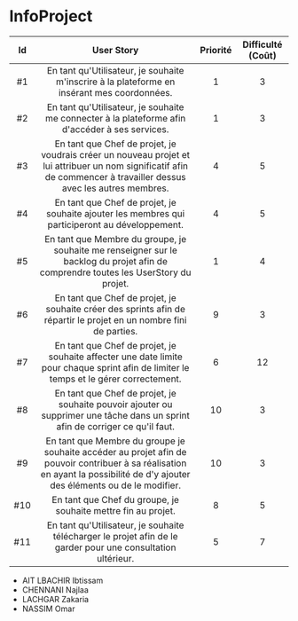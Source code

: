 # InfoProject



| Id |      User Story      |  Priorité |  Difficulté (Coût) |
|:--:|:----------------------------------------------------------------------------:|:-:|:-:|
| #1 | En tant qu'Utilisateur, je souhaite m'inscrire à la plateforme en insérant mes coordonnées. | 1 | 3 |
| #2 | En tant qu'Utilisateur, je souhaite me connecter à la plateforme afin d'accéder à ses services. | 1 | 3 |
| #3 | En tant que Chef de projet, je voudrais créer un nouveau projet et lui attribuer un nom significatif afin de commencer à travailler dessus avec les autres membres. | 4 | 5 | 
| #4 | En tant que Chef de projet, je souhaite ajouter les membres qui participeront au développement. | 4 | 5 | 
| #5 | En tant que Membre du groupe, je souhaite me renseigner sur le backlog du projet afin de comprendre toutes les UserStory du projet. | 1 | 4 | 
| #6 | En tant que Chef de projet, je souhaite créer des sprints afin de répartir le projet en un nombre fini de parties.| 9 | 3 | 
| #7 | En tant que Chef de projet, je souhaite affecter une date limite pour chaque sprint afin de limiter le temps et le gérer correctement.| 6 | 12 | 
| #8 |En tant que Chef de projet,  je souhaite pouvoir ajouter ou supprimer une tâche dans un sprint afin de corriger ce qu'il faut. | 10 | 3 | 
| #9 |En tant que Membre du groupe je souhaite accéder au projet afin de pouvoir contribuer à sa réalisation en ayant la possibilité de d'y ajouter des éléments ou de le modifier. | 10 | 3 | 
| #10 | En tant que Chef du groupe, je souhaite mettre fin au projet. | 8 | 5 | 
| #11| En tant qu'Utilisateur, je souhaite télécharger le projet afin de le garder pour une consultation ultérieur. | 5 | 7 |




* AIT LBACHIR Ibtissam
* CHENNANI Najlaa 
* LACHGAR Zakaria
* NASSIM Omar
